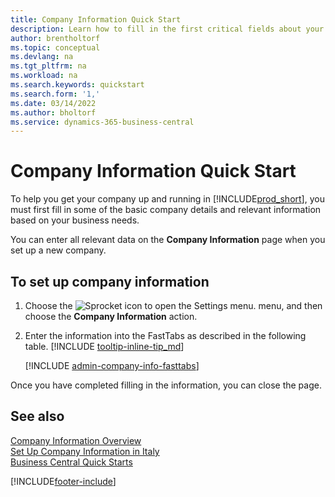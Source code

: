 ```yaml
---
title: Company Information Quick Start
description: Learn how to fill in the first critical fields about your company in Business Central by reading this Quick Start article.
author: brentholtorf
ms.topic: conceptual
ms.devlang: na
ms.tgt_pltfrm: na
ms.workload: na
ms.search.keywords: quickstart
ms.search.form: '1,'
ms.date: 03/14/2022
ms.author: bholtorf
ms.service: dynamics-365-business-central
---
```


# <a name="company-information-quick-start"></a>Company Information Quick Start

To help you get your company up and running in [!INCLUDE[prod_short](includes/prod_short.md)], you must first fill in some of the basic company details and relevant information based on your business needs.  

You can enter all relevant data on the **Company Information** page when you set up a new company.

## <a name="to-set-up-company-information"></a>To set up company information

1. Choose the ![Sprocket icon to open the Settings menu.](media/ui-experience/settings_icon_small.png) menu, and then choose the **Company Information** action.
2. Enter the information into the FastTabs as described in the following table. [!INCLUDE [tooltip-inline-tip_md](includes/tooltip-inline-tip_md.md)]

    [!INCLUDE [admin-company-info-fasttabs](includes/admin-company-info-fasttabs.md)]

Once you have completed filling in the information, you can close the page.  

## <a name="see-also"></a>See also

[Company Information Overview](admin-company-information.md)  
[Set Up Company Information in Italy](LocalFunctionality/Italy/how-to-set-up-company-information.md)  
[Business Central Quick Starts](quick-start-business-central.md)  


[!INCLUDE[footer-include](includes/footer-banner.md)]
